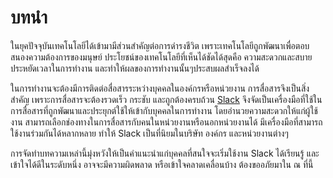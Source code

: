 # บทนำ 

ในยุคปัจจุบันเทคโนโลยีได้เข้ามามีส่วนสำคัญต่อการดำรงชีวิต เพราะเทคโนโลยีถูกพัฒนาเพื่อตอบสนองความต้องการของมนุษย์ ประโยชน์ของเทคโนโลยีที่เห็นได้ชัดได้สุดคือ ความสะดวกและสบาย ประหยัดเวลาในการทำงาน และทำให้ผลของการทำงานนั้นๆประสบผลสำเร็จลงได้

ในการทำงานจะต้องมีการติดต่อสื่อสารระหว่างบุคคลในองค์กรหรือหน่วยงาน การสื่อสารจึงเป็นสิ่งสำคัญ เพราะการสื่อสารจะต้องรวดเร็ว กระชับ และถูกต้องครบถ้วน [Slack](https://slack.com/) จึงจัดเป็นเครื่องมือที่ใช้ในการสื่อสารที่ถูกพัฒนาและประยุกต์ใช้ให้เข้ากับบุคคลในการทำงาน โดยอำนวยความสะดวกให้แก่ผู้ใช้งาน สามารถเลือกช่องทางในการสื่อสารกับคนในหน่วยงานหรือนอกหน่วยงานได้ มีเครื่องมือที่สามารถใช้งานร่วมกันได้หลากหลาย ทำให้ Slack เป็นที่นิยมในบริษัท องค์กร และหน่วยงานต่างๆ

การจัดทำบทความเหล่านี้มุ่งหวังให้เป็นคำแนะนำแก่บุคคลที่สนใจจะเริ่มใช้งาน Slack ได้เรียนรู้ และเข้าใจได้ดีในระดับหนึ่ง อาจจะมีความผิดพลาด หรือเข้าใจคลาดเคลื่อนบ้าง ต้องขออภัยมาใน ณ ที่นี้

